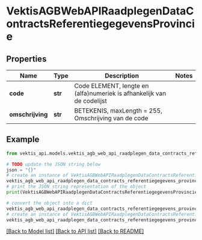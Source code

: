 # VektisAGBWebAPIRaadplegenDataContractsReferentiegegevensProvincie



## Properties

Name | Type | Description | Notes
------------ | ------------- | ------------- | -------------
**code** | **str** | Code ELEMENT, lengte en (alfa)numeriek is afhankelijk van de codelijst | 
**omschrijving** | **str** | BETEKENIS, maxLength &#x3D; 255, Omschrijving van de code | 

## Example

```python
from vektis_api.models.vektis_agb_web_api_raadplegen_data_contracts_referentiegegevens_provincie import VektisAGBWebAPIRaadplegenDataContractsReferentiegegevensProvincie

# TODO update the JSON string below
json = "{}"
# create an instance of VektisAGBWebAPIRaadplegenDataContractsReferentiegegevensProvincie from a JSON string
vektis_agb_web_api_raadplegen_data_contracts_referentiegegevens_provincie_instance = VektisAGBWebAPIRaadplegenDataContractsReferentiegegevensProvincie.from_json(json)
# print the JSON string representation of the object
print(VektisAGBWebAPIRaadplegenDataContractsReferentiegegevensProvincie.to_json())

# convert the object into a dict
vektis_agb_web_api_raadplegen_data_contracts_referentiegegevens_provincie_dict = vektis_agb_web_api_raadplegen_data_contracts_referentiegegevens_provincie_instance.to_dict()
# create an instance of VektisAGBWebAPIRaadplegenDataContractsReferentiegegevensProvincie from a dict
vektis_agb_web_api_raadplegen_data_contracts_referentiegegevens_provincie_from_dict = VektisAGBWebAPIRaadplegenDataContractsReferentiegegevensProvincie.from_dict(vektis_agb_web_api_raadplegen_data_contracts_referentiegegevens_provincie_dict)
```
[[Back to Model list]](../README.md#documentation-for-models) [[Back to API list]](../README.md#documentation-for-api-endpoints) [[Back to README]](../README.md)


